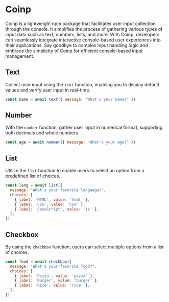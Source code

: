 # Coinp

Coinp is a lightweight npm package that facilitates user input collection through the console. It simplifies the process of gathering various types of input data such as text, numbers, lists, and more. With Coinp, developers can seamlessly integrate interactive console-based user experiences into their applications. Say goodbye to complex input handling logic and embrace the simplicity of Coinp for efficient console-based input management.

## Text

Collect user input using the `text` function, enabling you to display default values and verify user input in real-time.

```javascript
const name = await text({ message: "What's your name?" })
```

## Number

With the `number` function, gather user input in numerical format, supporting both decimals and whole numbers.

```javascript
const age = await number({ message: "What's your age?" })
```

## List

Utilize the `list` function to enable users to select an option from a predefined list of choices.

```javascript
const lang = await list({
  message: "What's your favorite language?",
  choices: [
    { label: 'HTML', value: 'html' },
    { label: 'CSS', value: 'css' },
    { label: 'JavaScript', value: 'js' },
  ],
})
```

## Checkbox

By using the `checkbox` function, users can select multiple options from a list of choices.

```javascript
const food = await checkbox({
  message: "What's your favorite food?",
  choices: [
    { label: 'Pizza', value: 'pizza' },
    { label: 'Burger', value: 'burger' },
    { label: 'Rice', value: 'rice' },
  ],
})
```
